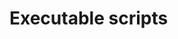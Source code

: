 # Executable scripts

```{include} Apps/ExecutableQTMApps.md

```

```{include} Apps/ExcecutableViconApps.md
```
